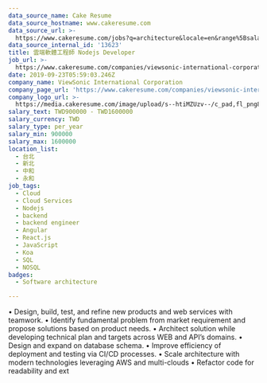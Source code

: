 ```yaml
---
data_source_name: Cake Resume
data_source_hostname: www.cakeresume.com
data_source_url: >-
  https://www.cakeresume.com/jobs?q=architecture&locale=en&range%5Bsalary_range%5D%5Bmin%5D=1000000&page=4
data_source_internal_id: '13623'
title: 雲端軟體工程師 Nodejs Developer
job_url: >-
  https://www.cakeresume.com/companies/viewsonic-international-corporation/jobs/cloud-software-engineer-nodejs-developer
date: 2019-09-23T05:59:03.246Z
company_name: ViewSonic International Corporation
company_page_url: 'https://www.cakeresume.com/companies/viewsonic-international-corporation'
company_logo_url: >-
  https://media.cakeresume.com/image/upload/s--htiMZUzv--/c_pad,fl_png8,h_200,w_200/v1655364380/tbpy1o9a5dyoftd0j1kc.png
salary_text: TWD900000 - TWD1600000
salary_currency: TWD
salary_type: per_year
salary_min: 900000
salary_max: 1600000
location_list:
  - 台北
  - 新北
  - 中和
  - 永和
job_tags:
  - Cloud
  - Cloud Services
  - Nodejs
  - backend
  - backend engineer
  - Angular
  - React.js
  - JavaScript
  - Koa
  - SQL
  - NOSQL
badges:
  - Software architecture

---
```


• Design, build, test, and refine new products and web services with teamwork. • Identify fundamental problem from market requirement and propose solutions based on product needs. • Architect solution while developing technical plan and targets across WEB and API’s domains. • Design and expand on database schema. • Improve efficiency of deployment and testing via CI/CD processes. • Scale architecture with modern technologies leveraging AWS and multi-clouds • Refactor code for readability and ext